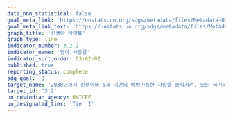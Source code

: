 ```yaml
---
data_non_statistical: false
goal_meta_link: 'https://unstats.un.org/sdgs/metadata/files/Metadata-03-02-02.pdf'
goal_meta_link_text: 'https://unstats.un.org/sdgs/metadata/files/Metadata-03-02-02.pdf'
graph_title: '신생아 사망률'
graph_type: line
indicator_number: 3.2.2
indicator_name: '영아 사망률'
indicator_sort_order: 03-02-02
published: true
reporting_status: complete
sdg_goal: '3'
target_name: '2030년까지 신생아와 5세 미만의 예방가능한 사망을 종식시켜, 모든 국가의 신생아 사망률을 1천 명당 최소 12명 이하, 5세 미만 사망률을 천 명당 최소 25명 이하로 감소'
target_id: '3.2'
un_custodian_agency: UNICEF
un_designated_tier: 'Tier I'
---
```

